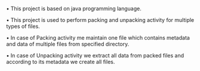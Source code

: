 •	This project is based on java programming language.

•	This project is used to perform packing and unpacking activity for multiple types of files.

•	In case of Packing activity me maintain one file which contains metadata and data of multiple files from specified directory.

•	In case of Unpacking activity we extract all data from packed files and according to its metadata we create all files.


